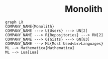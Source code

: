<h1 align="center">Monolith</h1>

```mermaid
graph LR
COMPANY_NAME{Monolith}
COMPANY_NAME ---> U{Users} ---> UN[2]
COMPANY_NAME ---> R{Repositories} ---> RN[2]
COMPANY_NAME ---> G{Gists} ---> GN[83]
COMPANY_NAME ---> ML{Most Used<br>Languages}
ML --> Mathematica[Mathematica]
ML --> Lua[Lua]
```
